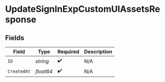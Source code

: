 # UpdateSignInExpCustomUIAssetsResponse


## Fields

| Field              | Type               | Required           | Description        |
| ------------------ | ------------------ | ------------------ | ------------------ |
| `ID`               | *string*           | :heavy_check_mark: | N/A                |
| `CreatedAt`        | *float64*          | :heavy_check_mark: | N/A                |
